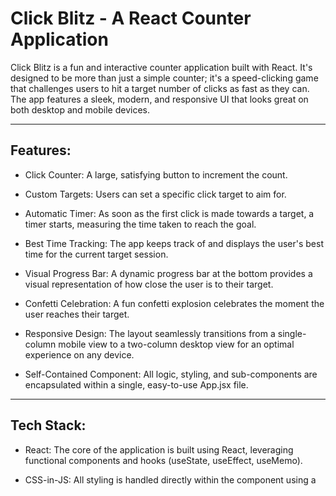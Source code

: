 # Click Blitz - A React Counter Application
Click Blitz is a fun and interactive counter application built with React. It's designed to be more than just a simple counter; it's a speed-clicking game that challenges users to hit a target number of clicks as fast as they can. The app features a sleek, modern, and responsive UI that looks great on both desktop and mobile devices.

---

## Features:
- Click Counter: A large, satisfying button to increment the count.

- Custom Targets: Users can set a specific click target to aim for.

- Automatic Timer: As soon as the first click is made towards a target, a timer starts, measuring the time taken to reach the goal.

- Best Time Tracking: The app keeps track of and displays the user's best time for the current target session.

- Visual Progress Bar: A dynamic progress bar at the bottom provides a visual representation of how close the user is to their target.

- Confetti Celebration: A fun confetti explosion celebrates the moment the user reaches their target.

- Responsive Design: The layout seamlessly transitions from a single-column mobile view to a two-column desktop view for an optimal experience on any device.

- Self-Contained Component: All logic, styling, and sub-components are encapsulated within a single, easy-to-use App.jsx file.

---

## Tech Stack:
- React: The core of the application is built using React, leveraging functional components and hooks (useState, useEffect, useMemo).

- CSS-in-JS: All styling is handled directly within the component using a <style> tag. It uses modern CSS features like CSS variables for theming, Flexbox, and Grid for layout, and keyframe animations for effects.

- JavaScript (ES6+): The application logic is written in modern JavaScript.

## Deployment using Vercel:
https://click-blitz-sjxu.vercel.app
